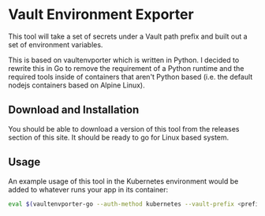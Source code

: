 # Vault Environment Exporter

This tool will take a set of secrets under a Vault path prefix and built out a set of environment variables.

This is based on vaultenvporter which is written in Python. I decided to rewrite this in Go to remove the requirement of a Python runtime and the required tools inside of containers that aren't Python based (i.e. the default nodejs containers based on Alpine Linux).

## Download and Installation

You should be able to download a version of this tool from the releases section of this site. It should be ready to go for Linux based system.

## Usage

An example usage of this tool in the Kubernetes environment would be added to whatever runs your app in its container:

``` bash
eval $(vaultenvporter-go --auth-method kubernetes --vault-prefix <prefix>)
```